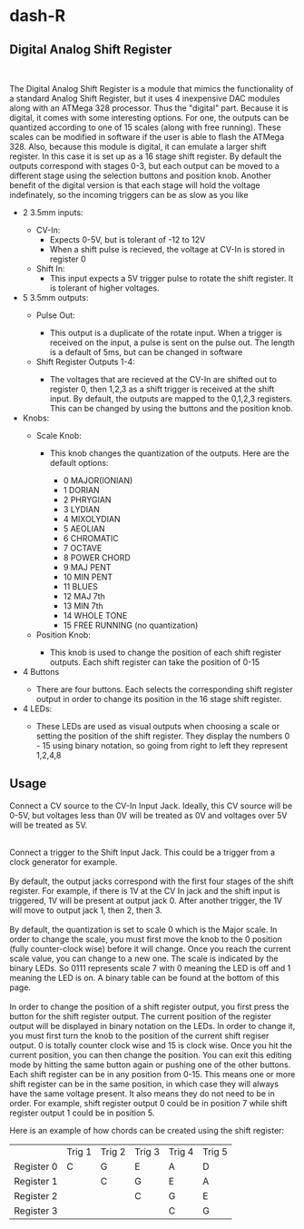 # dash-R
<h2>Digital Analog Shift Register</h2>
<br>
<p>
The Digital Analog Shift Register is a module that mimics the functionality of a standard Analog Shift Register, but it uses 4 inexpensive DAC modules along with an ATMega 328 processor. Thus the "digital" part. Because it is digital, it comes with some interesting options. For one, the outputs can be quantized according to one of 15 scales (along with free running). These scales can be modified in software if the user is able to flash the ATMega 328. Also, because this module is digital, it can emulate a larger shift register. In this case it is set up as a 16 stage shift register. By default the outputs correspond with stages 0-3, but each output can be moved to a different stage using the selection buttons and position knob. Another benefit of the digital version is that each stage will hold the voltage indefinately, so the incoming triggers can be as slow as you like
  
<ul>
  <li>2 3.5mm inputs:</li>
  <ul>
    <li>CV-In:
    <ul>
      <li>Expects 0-5V, but is tolerant of -12 to 12V</li>
      <li>When a shift pulse is recieved, the voltage at CV-In is stored in register 0</li>
    </ul> 
  <li>Shift In:
    <ul>
    <li>This input expects a 5V trigger pulse to rotate the shift register. It is tolerant of higher voltages.</li>
    </ul>
  </ul>
  <li>5 3.5mm outputs:</li>
  <ul>
    <li>Pulse Out:</li>
    <ul>
      <li>This output is a duplicate of the rotate input. When a trigger is received on the input, a pulse is sent on the pulse out. The length is a default of 5ms, but can be changed in software</li>
    </ul>
    <li>Shift Register Outputs 1-4:</li>
    <ul>
    <li>The voltages that are recieved at the CV-In are shifted out to register 0, then 1,2,3 as a shift trigger is received at the shift input.
    By default, the outputs are mapped to the 0,1,2,3 registers. This can be changed by using the buttons and the position knob.</li>
    </ul>
  </ul>
  <li>Knobs:</li>
  <ul>
    <li>Scale Knob:</li>
    <ul>
      <li>This knob changes the quantization of the outputs. Here are the default options:</li>
      <ul>
        <li> 0 MAJOR(IONIAN)</li>
        <li> 1 DORIAN
        <li> 2 PHRYGIAN
        <li> 3 LYDIAN
        <li> 4 MIXOLYDIAN
        <li> 5 AEOLIAN
        <li> 6 CHROMATIC
        <li> 7 OCTAVE
        <li> 8 POWER CHORD
        <li> 9 MAJ PENT
        <li> 10 MIN PENT
        <li> 11 BLUES
        <li> 12 MAJ 7th
        <li> 13 MIN 7th
        <li> 14 WHOLE TONE
        <li> 15 FREE RUNNING (no quantization)
      </ul>
    </ul>
    <li>Position Knob:</li>
    <ul>
      <li>This knob is used to change the position of each shift register outputs. Each shift register can take the position of 0-15 </li>
    </ul>
  </ul>
  <li>4 Buttons</li>
  <ul>
    <li> There are four buttons. Each selects the corresponding shift register output in order to change its position in the 16 stage shift register.</li>
  </ul>
    
  <li>4 LEDs:</li>
  <ul>
    <li>These LEDs are used as visual outputs when choosing a scale or setting the position of the shift register. They display the numbers 0 - 15 using binary notation, so going from right to left they represent 1,2,4,8</li>
  </ul>
  </ul>
  </ul>
  </ul>
<h2>Usage</h2>
<p>
  Connect a CV source to the CV-In Input Jack. Ideally, this CV source will be 0-5V, but voltages less than 0V will be treated as 0V and voltages over 5V will be treated as 5V.<br><br>
  
  Connect a trigger to the Shift Input Jack. This could be a trigger from a clock generator for example.
  <br><br>
  By default, the output jacks correspond with the first four stages of the shift register. For example, if there is 1V at the CV In jack and the shift input is triggered, 1V will be present at output jack 0. After another trigger, the 1V will move to output jack 1, then 2, then 3.
  <br><br>
  By default, the quantization is set to scale 0 which is the Major scale. In order to change the scale, you must first move the knob to the 0 position (fully counter-clock wise) before it will change. Once you reach the current scale value, you can change to a new one. The scale is indicated by the binary LEDs. So 0111 represents scale 7 with 0 meaning the LED is off and 1 meaning the LED is on. A binary table can be found at the bottom of this page.
  <br><br>
  In order to change the position of a shift register output, you first press the button for the shift register output. The current position of the register output will be displayed in binary notation on the LEDs. In order to change it, you must first turn the knob to the position of the current shift regiser output. 0 is totally counter clock wise and 15 is clock wise. Once you hit the current position, you can then change the position. You can exit this editing mode by hitting the same button again or pushing one of the other buttons. Each shift register can be in any position from 0-15. This means one or more shift register can be in the same position, in which case they will always have the same voltage present. It also means they do not need to be in order. For example, shift register output 0 could be in position 7 while shift register output 1 could be in position 5.
  
Here is an example of how chords can be created using the shift register:
  <table>
    <tr>
      <td> </td> <td>Trig 1</td><td>Trig 2</td><td>Trig 3</td><td>Trig 4</td><td>Trig 5</td>
    <tr>
      <td>Register 0</td><td>C</td><td>G</td><td>E</td><td>A</td><td>D</td> 
    </tr>
    <tr>
      <td>Register 1</td><td> </td><td>C</td><td>G</td><td>E</td><td>A</td>
    </tr>
    <tr>
      <td>Register 2</td><td> </td><td></td><td>C</td><td>G</td><td>E</td>
    </tr>
    <tr>
      <td>Register 3</td><td> </td><td></td><td></td><td>C</td><td>G</td>
    </tr>
  </table>

        
